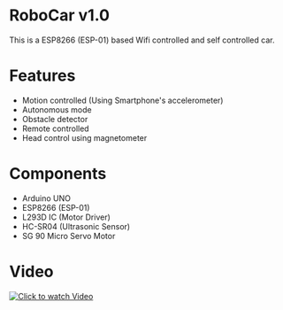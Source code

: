 # RoboCar v1.0

This is a ESP8266 (ESP-01) based Wifi controlled and self controlled car. 

# Features
- Motion controlled (Using Smartphone's accelerometer)
- Autonomous mode
- Obstacle detector
- Remote controlled
- Head control using magnetometer

# Components
- Arduino UNO
- ESP8266 (ESP-01)
- L293D IC (Motor Driver)
- HC-SR04 (Ultrasonic Sensor)
- SG 90 Micro Servo Motor

# Video
[![Click to watch Video](https://img.youtube.com/vi/C7pamJp09n4/0.jpg)](https://www.youtube.com/watch?v=C7pamJp09n4)

